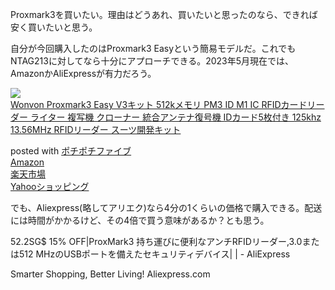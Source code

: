 Proxmark3を買いたい。理由はどうあれ、買いたいと思ったのなら、できれば安く買いたいと思う。

自分が今回購入したのはProxmark3 Easyという簡易モデルだ。これでもNTAG213に対してなら十分にアプローチできる。2023年5月現在では、AmazonかAliExpressが有力だろう。

<div class="cstmreba">
<div class="kaerebalink-box">
<div class="kaerebalink-image"><a href="https://www.amazon.co.jp/dp/B0B9BDLXP8?tag=jun3010me-22&linkCode=ogi&th=1&psc=1" target="_blank" ><img src="https://m.media-amazon.com/images/I/319AL2Ka8-L._SL160_.jpg" style="border: none;" /></a></div>
<div class="kaerebalink-info">
<div class="kaerebalink-name"><a href="https://www.amazon.co.jp/dp/B0B9BDLXP8?tag=jun3010me-22&linkCode=ogi&th=1&psc=1" target="_blank" >Wonvon Proxmark3 Easy V3キット 512kメモリ PM3 ID M1 IC RFIDカードリーダー ライター 複写機 クローナー 統合アンテナ復号機 IDカード5枚付き 125khz 13.56MHz RFIDリーダー スーツ開発キット</a></p>
<div class="kaerebalink-powered-date">posted with <a href="https://jun3010.me/pochipochi5.php" rel="nofollow" target="_blank">ポチポチファイブ</a></div>
</div>
<div class="kaerebalink-link1">
<div class="shoplinkamazon"><a href="https://www.amazon.co.jp/gp/search?keywords=Proxmark3 Easy&tag=jun3010me-22" target="_blank" >Amazon</a></div>
<div class="shoplinkrakuten"><a href="https://hb.afl.rakuten.co.jp/hgc/10ef1d94.c90f9829.10ef1d95.53606a39/?pc=https%3A%2F%2Fsearch.rakuten.co.jp%2Fsearch%2Fmall%2FProxmark3 Easy%2F-%2Ff.1-p.1-s.1-sf.0-st.A-v.2%3Fx%3D0%26scid%3Daf_ich_link_urltxt%26m%3Dhttp%3A%2F%2Fm.rakuten.co.jp%2F" target="_blank" >楽天市場</a></div>
<div class="shoplinkyahoo"><a href="https://ck.jp.ap.valuecommerce.com/servlet/referral?sid=3040825&pid=884909937&vc_url=http%3A%2F%2Fsearch.shopping.yahoo.co.jp%2Fsearch%3Fp%3DProxmark3 Easy "vcptn=kaereba" target="_blank" >Yahooショッピング<img src="//ad.jp.ap.valuecommerce.com/servlet/gifbanner?sid=3040825&pid=884909937" height="1" width="1" border="0"></a></div>
</div>
</div>
<div class="booklink-footer"></div>
</div>
</div>

でも、Aliexpress(略してアリエク)なら4分の1くらいの価格で購入できる。配送には時間がかかるけど、その4倍で買う意味があるか？とも思う。
<a href="https://ja.aliexpress.com/item/1005005270679538.html?spm=a2g0o.productlist.main.19.b63247dfMJ6c49&algo_pvid=17c732a4-f7d3-40a8-9139-968dba1dc48c&algo_exp_id=17c732a4-f7d3-40a8-9139-968dba1dc48c-9&pdp_npi=3%40dis%21JPY%216450.0%215483.0%21%21%21%21%21%40211bd7d616834710923487028d0833%2112000032432349097%21sea%21JP%212290426913&curPageLogUid=cIfPG0kQTuzt" style="text-decoration: none;"><div class="link-box"><div class="img-box"><div style="background-image: url('https://ae01.alicdn.com/kf/S65fdce6c244242a0ae32674784dc18f5q/ProxMark3-RFID-3-0-512-MHz-USB.jpg');"></div></div><div class="text-box"><p class="title">52.2SG$ 15% OFF|ProxMark3 持ち運びに便利なアンチRFIDリーダー,3.0または512 MHzのUSBポートを備えたセキュリティデバイス| | - AliExpress</p><p class="description">Smarter Shopping, Better Living! Aliexpress.com</p></div></div></a>

